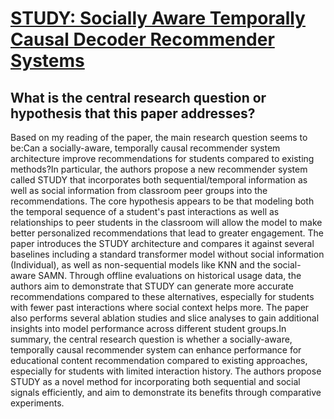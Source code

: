 # [STUDY: Socially Aware Temporally Causal Decoder Recommender Systems](https://arxiv.org/abs/2306.07946)

## What is the central research question or hypothesis that this paper addresses?

Based on my reading of the paper, the main research question seems to be:Can a socially-aware, temporally causal recommender system architecture improve recommendations for students compared to existing methods?In particular, the authors propose a new recommender system called STUDY that incorporates both sequential/temporal information as well as social information from classroom peer groups into the recommendations. The core hypothesis appears to be that modeling both the temporal sequence of a student's past interactions as well as relationships to peer students in the classroom will allow the model to make better personalized recommendations that lead to greater engagement. The paper introduces the STUDY architecture and compares it against several baselines including a standard transformer model without social information (Individual), as well as non-sequential models like KNN and the social-aware SAMN. Through offline evaluations on historical usage data, the authors aim to demonstrate that STUDY can generate more accurate recommendations compared to these alternatives, especially for students with fewer past interactions where social context helps more. The paper also performs several ablation studies and slice analyses to gain additional insights into model performance across different student groups.In summary, the central research question is whether a socially-aware, temporally causal recommender system can enhance performance for educational content recommendation compared to existing approaches, especially for students with limited interaction history. The authors propose STUDY as a novel method for incorporating both sequential and social signals efficiently, and aim to demonstrate its benefits through comparative experiments.

